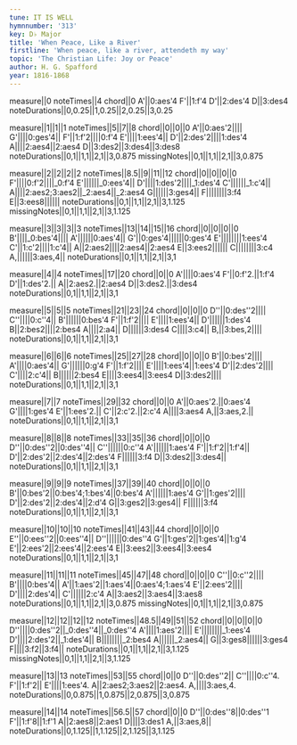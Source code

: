 ```yaml
---
tune: IT IS WELL
hymnnumber: '313'
key: D♭ Major
title: 'When Peace, Like a River'
firstline: 'When peace, like a river, attendeth my way'
topic: 'The Christian Life: Joy or Peace'
author: H. G. Spafford
year: 1816-1868
---
```

measure||0
noteTimes||4
chord||0
A'||0:aes'4
F'||1:f'4
D'||2:des'4
D||3:des4
noteDurations||0,0.25||1,0.25||2,0.25||3,0.25

measure||1||1||1
noteTimes||5||7||8
chord||0||0||0
A'||0:aes'2||||
G'||||0:ges'4||
F'||1:f'2||||0:f'4
E'||||1:ees'4||
D'||2:des'2||||1:des'4
A||||2:aes4||2:aes4
D||3:des2||3:des4||3:des8
noteDurations||0,1||1,1||2,1||3,0.875
missingNotes||0,1||1,1||2,1||3,0.875

measure||2||2||2||2
noteTimes||8.5||9||11||12
chord||0||0||0||0
F'||||0:f'2||||_0:f'4
E'||||||_0:ees'4||
D'||||1:des'2||||_1:des'4
C'||||||_1:c'4||
A||||2:aes2;3:aes2||_2:aes4||_2:aes4
G||||||3:ges4||
F||||||||3:f4
E||3:ees8||||||
noteDurations||0,1||1,1||2,1||3,1.125
missingNotes||0,1||1,1||2,1||3,1.125

measure||3||3||3||3
noteTimes||13||14||15||16
chord||0||0||0||0
B'||||_0:bes'4||||
A'||||||0:aes'4||
G'||0:ges'4||||||0:ges'4
E'||||||||1:ees'4
C'||1:c'2||||1:c'4||
A||2:aes2||||2:aes4||2:aes4
E||3:ees2||||||
C||||||||3:c4
A,||||||3:aes,4||
noteDurations||0,1||1,1||2,1||3,1

measure||4||4
noteTimes||17||20
chord||0||0
A'||||0:aes'4
F'||0:f'2.||1:f'4
D'||1:des'2.||
A||2:aes2.||2:aes4
D||3:des2.||3:des4
noteDurations||0,1||1,1||2,1||3,1

measure||5||5||5
noteTimes||21||23||24
chord||0||0||0
D''||0:des''2||||
C''||||0:c''4||
B'||||||0:bes'4
F'||1:f'2||||
E'||||1:ees'4||
D'||||||1:des'4
B||2:bes2||||2:bes4
A||||2:a4||
D||||||3:des4
C||||3:c4||
B,||3:bes,2||||
noteDurations||0,1||1,1||2,1||3,1

measure||6||6||6
noteTimes||25||27||28
chord||0||0||0
B'||0:bes'2||||
A'||||0:aes'4||
G'||||||0:g'4
F'||1:f'2||||
E'||||1:ees'4||1:ees'4
D'||2:des'2||||
C'||||2:c'4||
B||||||2:bes4
E||||3:ees4||3:ees4
D||3:des2||||
noteDurations||0,1||1,1||2,1||3,1

measure||7||7
noteTimes||29||32
chord||0||0
A'||0:aes'2.||0:aes'4
G'||||1:ges'4
E'||1:ees'2.||
C'||2:c'2.||2:c'4
A||||3:aes4
A,||3:aes,2.||
noteDurations||0,1||1,1||2,1||3,1

measure||8||8||8
noteTimes||33||35||36
chord||0||0||0
D''||0:des''2||0:des''4||
C''||||||0:c''4
A'||||||1:aes'4
F'||1:f'2||1:f'4||
D'||2:des'2||2:des'4||2:des'4
F||||||3:f4
D||3:des2||3:des4||
noteDurations||0,1||1,1||2,1||3,1

measure||9||9||9
noteTimes||37||39||40
chord||0||0||0
B'||0:bes'2||0:bes'4;1:bes'4||0:bes'4
A'||||||1:aes'4
G'||1:ges'2||||
D'||2:des'2||2:des'4||2:d'4
G||3:ges2||3:ges4||
F||||||3:f4
noteDurations||0,1||1,1||2,1||3,1

measure||10||10||10
noteTimes||41||43||44
chord||0||0||0
E''||0:ees''2||0:ees''4||
D''||||||0:des''4
G'||1:ges'2||1:ges'4||1:g'4
E'||2:ees'2||2:ees'4||2:ees'4
E||3:ees2||3:ees4||3:ees4
noteDurations||0,1||1,1||2,1||3,1

measure||11||11||11
noteTimes||45||47||48
chord||0||0||0
C''||0:c''2||||
B'||||0:bes'4||
A'||1:aes'2||1:aes'4||0:aes'4;1:aes'4
E'||2:ees'2||||
D'||||2:des'4||
C'||||||2:c'4
A||3:aes2||3:aes4||3:aes8
noteDurations||0,1||1,1||2,1||3,0.875
missingNotes||0,1||1,1||2,1||3,0.875

measure||12||12||12||12
noteTimes||48.5||49||51||52
chord||0||0||0||0
D''||||0:des''2||_0:des''4||_0:des''4
A'||||1:aes'2||||
E'||||||||_1:ees'4
D'||||2:des'2||_1:des'4||
B||||||||_2:bes4
A||||||_2:aes4||
G||3:ges8||||||3:ges4
F||||3:f2||3:f4||
noteDurations||0,1||1,1||2,1||3,1.125
missingNotes||0,1||1,1||2,1||3,1.125

measure||13||13
noteTimes||53||55
chord||0||0
D''||0:des''2||
C''||||0:c''4.
F'||1:f'2||
E'||||1:ees'4.
A||2:aes2;3:aes2||2:aes4.
A,||||3:aes,4.
noteDurations||0,0.875||1,0.875||2,0.875||3,0.875

measure||14||14
noteTimes||56.5||57
chord||0||0
D''||0:des''8||0:des''1
F'||1:f'8||1:f'1
A||2:aes8||2:aes1
D||||3:des1
A,||3:aes,8||
noteDurations||0,1.125||1,1.125||2,1.125||3,1.125

